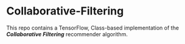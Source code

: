 # Collaborative-Filtering
This repo contains a TensorFlow, Class-based implementation of the ***Collaborative Filtering*** recommender algorithm.
